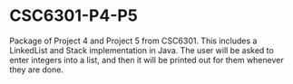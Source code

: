 # CSC6301-P4-P5
Package of Project 4 and Project 5 from CSC6301. This includes a LinkedList and Stack implementation in Java.
The user will be asked to enter integers into a list, and then it will be printed out for them whenever they are done.
